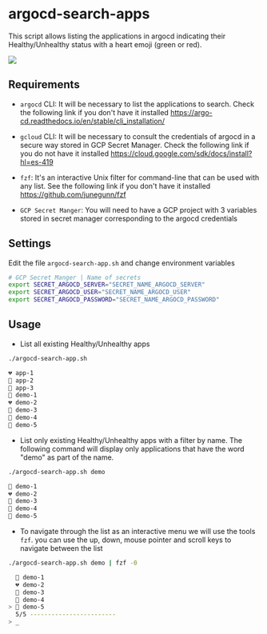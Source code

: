 # argocd-search-apps
This script allows listing the applications in argocd indicating their Healthy/Unhealthy status with a heart emoji (green or red).

<img src="https://argocd-image-updater.readthedocs.io/en/latest/assets/logo.png"/>

## Requirements

- ```argocd``` CLI:
It will be necessary to list the applications to search.
Check the following link if you don't have it installed https://argo-cd.readthedocs.io/en/stable/cli_installation/

- ```gcloud``` CLI:
It will be necessary to consult the credentials of argocd in a secure way stored in GCP Secret Manager. 
Check the following link if you do not have it installed https://cloud.google.com/sdk/docs/install?hl=es-419

- ```fzf```: It's an interactive Unix filter for command-line that can be used with any list. 
See the following link if you don't have it installed https://github.com/junegunn/fzf

- ```GCP Secret Manger```: 
You will need to have a GCP project with 3 variables stored in secret manager corresponding to the argocd credentials

## Settings
Edit the file ```argocd-search-app.sh``` and change environment variables

```bash
# GCP Secret Manger | Name of secrets
export SECRET_ARGOCD_SERVER="SECRET_NAME_ARGOCD_SERVER"
export SECRET_ARGOCD_USER="SECRET_NAME_ARGOCD_USER"
export SECRET_ARGOCD_PASSWORD="SECRET_NAME_ARGOCD_PASSWORD"
```

## Usage

- List all existing Healthy/Unhealthy apps

```bash
./argocd-search-app.sh

💔 app-1
💚 app-2
💚 app-3
💚 demo-1
💔 demo-2
💚 demo-3
💚 demo-4
💚 demo-5

```

- List only existing Healthy/Unhealthy apps with a filter by name. The following command will display only applications that have the word "demo" as part of the name.

```bash
./argocd-search-app.sh demo

💚 demo-1
💔 demo-2
💚 demo-3
💚 demo-4
💚 demo-5

```
- To navigate through the list as an interactive menu we will use the tools ```fzf```.
you can use the up, down, mouse pointer and scroll keys to navigate between the list

```bash
./argocd-search-app.sh demo | fzf -0

  💚 demo-1
  💔 demo-2
  💚 demo-3
  💚 demo-4
> 💚 demo-5
  5/5 ------------------------
> _
```